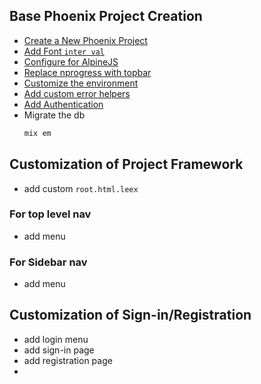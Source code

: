 ## Base Phoenix Project Creation
- [Create a New Phoenix Project](new_phoenix_project)
- [Add Font `inter val`](add_font_interval.md)
- [Configure for AlpineJS](alpine_js_setup.md)
- [Replace nprogress with topbar](Replace%20nprogress%20with%20topbar.md)
- [Customize the environment](customize_environment.md)
- [Add custom error helpers](error_helpers)
- [Add Authentication](pheonix_auth)
- Migrate the db
	```bash
	mix em
	```
 
## Customization of Project Framework
- add custom `root.html.leex`

### For top level nav
- add menu

### For Sidebar nav
- add menu

## Customization of Sign-in/Registration
- add login menu
- add sign-in page
- add registration page
- 